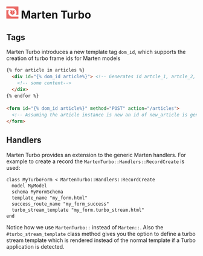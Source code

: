 <h1>
  <img src="./logo.svg" height="32" width="32" alt="Marten Turbo Logo">
  <span>Marten Turbo</span>
</h1>

## Tags

Marten Turbo introduces a new template tag `dom_id`, which supports the creation of turbo frame ids for Marten models

```html
{% for article in articles %}
  <div id="{% dom_id article%}"> <!-- Generates id artcle_1, artcle_2, etc. -->
    <!-- some content-->
  </div>
{% endfor %}

<form id="{% dom_id article%}" method="POST" action="/articles">
  <!-- Assuming the article instance is new an id of new_article is generated -->
</form>
```
## Handlers

Marten Turbo provides an extension to the generic Marten handlers. For example to create a record the `MartenTurbo::Handlers::RecordCreate` is used:

```crystal
class MyTurboForm < MartenTurbo::Handlers::RecordCreate
  model MyModel
  schema MyFormSchema
  template_name "my_form.html"
  success_route_name "my_form_success"
  turbo_stream_template "my_form.turbo_stream.html"
end
```

Notice how we use `MartenTurbo::` instead of `Marten::`. Also the `#turbo_stream_template` class method gives you the option to define a turbo stream template which is
rendered instead of the normal template if a Turbo application is detected.
